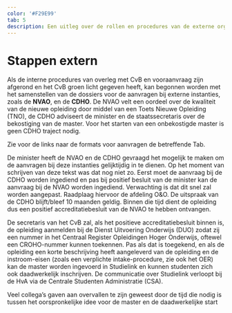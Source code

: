 ```yaml
---
color: '#F29E99'
tab: 5
description: Een uitleg over de rollen en procedures van de externe organisaties die betrokken zijn bij het proces van aanvragen en goedkeuren van een nieuwe opleiding.
---
```


# Stappen extern

Als de interne procedures van overleg met CvB en vooraanvraag zijn afgerond en het CvB groen licht gegeven heeft, kan begonnen worden met het samenstellen van de dossiers voor de aanvragen bij externe instanties, zoals de **NVAO**, en de **CDHO**. De NVAO velt een oordeel over de kwaliteit van de nieuwe opleiding door middel van een Toets Nieuwe Opleiding (TNO), de CDHO adviseert de minister en de staatssecretaris over de bekostiging van de master. Voor het starten van een onbekostigde master is geen CDHO traject nodig.

Zie voor de links naar de formats voor aanvragen de betreffende Tab.

De minister heeft de NVAO en de CDHO gevraagd het mogelijk te maken om de aanvragen bij deze instanties gelijktijdig in te dienen. Op het moment van schrijven van deze tekst was dat nog niet zo. Eerst moet de aanvraag bij de CDHO worden ingediend en pas bij positief besluit van de minister kan de aanvraag bij de NVAO worden ingediend. Verwachting is dat dit snel zal worden aangepast. Raadplaag hiervoor de afdeling O&O. De uitspraak van de CDHO blijft/bleef 10 maanden geldig. Binnen die tijd dient de opleiding dus een positief accreditatiebesluit van de NVAO te hebben ontvangen.

De secretaris van het CvB zal, als het positieve accreditatiebesluit binnen is, de opleiding aanmelden bij de Dienst Uitvoering Onderwijs (DUO) zodat zij een nummer in het Centraal Register Opleidingen Hoger Onderwijs, oftewel een CROHO-nummer kunnen toekennen. Pas als dat is toegekend, en als de opleiding een korte beschrijving heeft aangeleverd van de opleiding en de instroom-eisen (zoals een verplichte intake-procedure, zie ook het OER) kan de master worden ingevoerd in Studielink en kunnen studenten zich ook daadwerkelijk inschrijven. De communicatie over Studielink verloopt bij de HvA via de Centrale Studenten Administratie (CSA).

Veel collega’s gaven aan overvallen te zijn geweest door de tijd die nodig is tussen het oorspronkelijke idee voor de master en de daadwerkelijke start daarvan, zie [Tab **Tijdpad**](/1.tijdpad.html).
